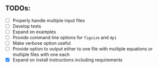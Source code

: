 
TODOs:
---

- [ ] Properly handle multiple input files
- [ ] Develop tests
- [ ] Expand on examples
- [ ] Provide command line options for `figsize` and `dpi`
- [ ] Make verbose option useful
- [ ] Provide option to output either to one file with multiple equations or multiple files with one each
- [x] Expand on install instructions including requirements
